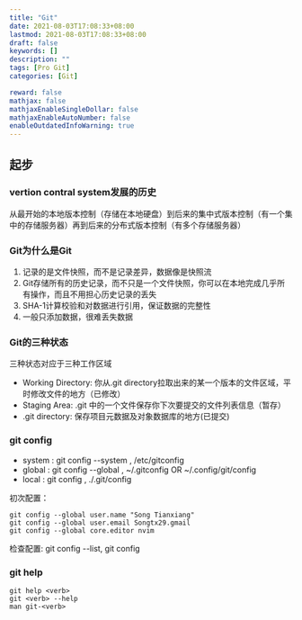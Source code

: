 ```yaml
---
title: "Git"
date: 2021-08-03T17:08:33+08:00
lastmod: 2021-08-03T17:08:33+08:00
draft: false
keywords: []
description: ""
tags: [Pro Git]
categories: [Git]

reward: false
mathjax: false
mathjaxEnableSingleDollar: false
mathjaxEnableAutoNumber: false
enableOutdatedInfoWarning: true
---
```


## 起步
### vertion contral system发展的历史
从最开始的本地版本控制（存储在本地硬盘）到后来的集中式版本控制（有一个集中的存储服务器）再到后来的分布式版本控制（有多个存储服务器）
### Git为什么是Git
1. 记录的是文件快照，而不是记录差异，数据像是快照流
2. Git存储所有的历史记录，而不只是一个文件快照，你可以在本地完成几乎所有操作，而且不用担心历史记录的丢失
3. SHA-1计算校验和对数据进行引用，保证数据的完整性
4. 一般只添加数据，很难丢失数据
### Git的三种状态
三种状态对应于三种工作区域
* Working Directory: 你从.git directory拉取出来的某一个版本的文件区域，平时修改文件的地方（已修改）
* Staging Area: .git 中的一个文件保存你下次要提交的文件列表信息（暂存）
* .git directory: 保存项目元数据及对象数据库的地方(已提交)
### git config
* system : git config --system , /etc/gitconfig
* global : git config --global , ~/.gitconfig OR ~/.config/git/config
* local  : git config , ./.git/config


初次配置：
``` shell
git config --global user.name "Song Tianxiang"
git config --global user.email Songtx29.gmail
git config --global core.editor nvim
```
检查配置:
git config --list, 
git config <key>
### git help
``` shell
git help <verb>
git <verb> --help
man git-<verb>
```
